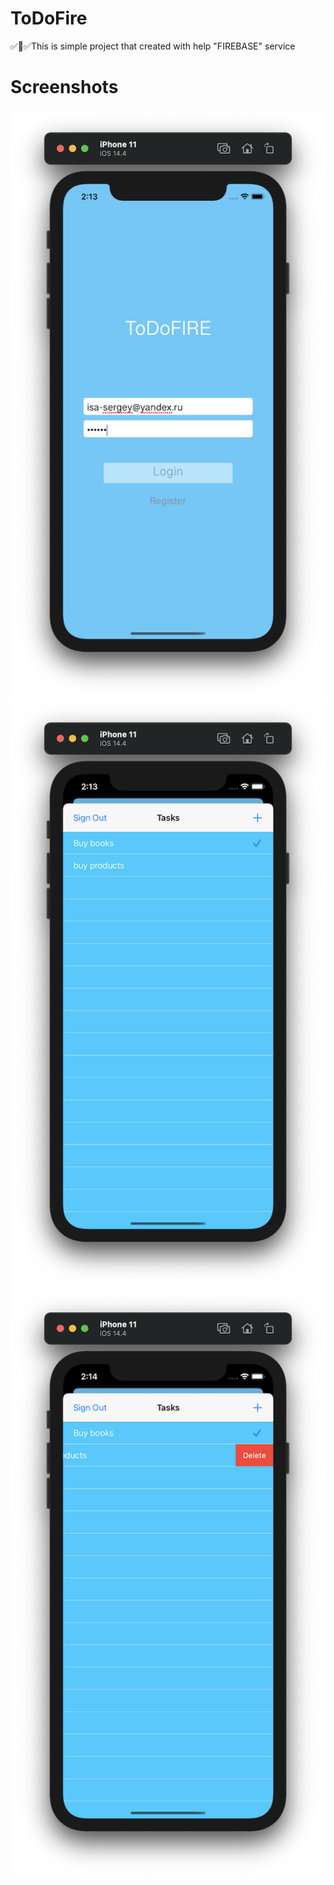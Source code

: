 # ToDoFire
✅📝✅This is simple project that created with help "FIREBASE" service
# Screenshots
![](https://github.com/IsaikinSergei/ToDoFire/blob/master/ToDoFire/Screenshots/Снимок%20экрана%202021-03-01%20в%2014.13.37.png?raw=true)
![](https://github.com/IsaikinSergei/ToDoFire/blob/master/ToDoFire/Screenshots/Снимок%20экрана%202021-03-01%20в%2014.13.55.png?raw=true)
![](https://github.com/IsaikinSergei/ToDoFire/blob/master/ToDoFire/Screenshots/Снимок%20экрана%202021-03-01%20в%2014.14.03.png?raw=true)
![]()
